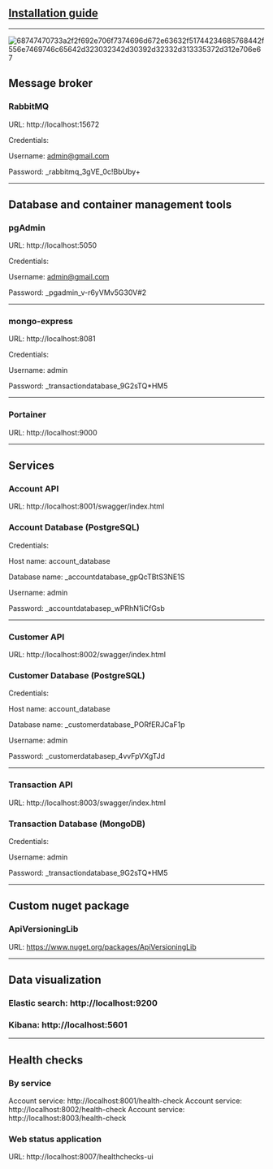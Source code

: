 ## [Installation guide](https://github.com/perisicnikola37/microservices-dotnet-bank-system/wiki/Installation-guide)

<hr/>

![68747470733a2f2f692e706f7374696d672e63632f51744234685768442f556e7469746c65642d323032342d30392d32332d313335372d312e706e67](https://github.com/user-attachments/assets/9f8673d8-8e2d-405e-84d3-fcbe3d100e0e)

## Message broker

### RabbitMQ

URL: http://localhost:15672 

Credentials:

Username: admin@gmail.com

Password: _rabbitmq_3gVE_0c!BbUby+

<hr />

## Database and container management tools

### pgAdmin

URL: http://localhost:5050 

Credentials:

Username: admin@gmail.com

Password: _pgadmin_v-r6yVMv5G30V#2

<hr />

### mongo-express

URL: http://localhost:8081

Credentials:

Username: admin

Password: _transactiondatabase_9G2sTQ*HM5

<hr />

### Portainer

URL: http://localhost:9000 

<hr />

## Services

### Account API

URL: http://localhost:8001/swagger/index.html

### Account Database (PostgreSQL)

Credentials:

Host name: account_database

Database name: _accountdatabase_gpQcTBtS3NE1S

Username: admin

Password: _accountdatabasep_wPRhN1iCfGsb

<hr />

### Customer API

URL: http://localhost:8002/swagger/index.html

### Customer Database (PostgreSQL)

Credentials:

Host name: account_database

Database name: _customerdatabase_PORfERJCaF1p

Username: admin

Password: _customerdatabasep_4vvFpVXgTJd

<hr />

### Transaction API

URL: http://localhost:8003/swagger/index.html 

### Transaction Database (MongoDB)

Credentials:

Username: admin

Password: _transactiondatabase_9G2sTQ*HM5

<hr />

## Custom nuget package

### ApiVersioningLib

URL: https://www.nuget.org/packages/ApiVersioningLib

<hr />

## Data visualization 

### Elastic search: http://localhost:9200 

### Kibana: http://localhost:5601

<hr />

## Health checks

### By service

Account service: http://localhost:8001/health-check
Account service: http://localhost:8002/health-check
Account service: http://localhost:8003/health-check

### Web status application

URL: http://localhost:8007/healthchecks-ui

